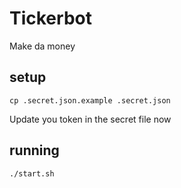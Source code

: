 # Tickerbot

Make da money

## setup

	cp .secret.json.example .secret.json

Update you token in the secret file now

## running

	./start.sh